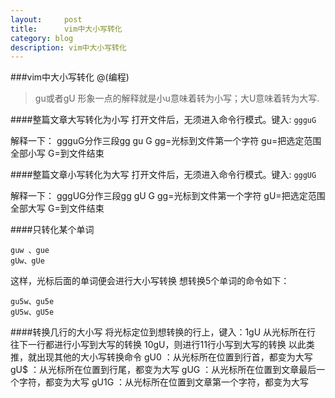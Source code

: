 ```yaml
---
layout:     post
title:      vim中大小写转化
category: blog
description: vim中大小写转化
---
```




###vim中大小写转化
@(编程)

>gu或者gU
形象一点的解释就是小u意味着转为小写；大U意味着转为大写.

####整篇文章大写转化为小写
 打开文件后，无须进入命令行模式。键入:
 ```ggguG  ```

解释一下：
ggguG分作三段gg gu G
gg=光标到文件第一个字符
gu=把选定范围全部小写
G=到文件结束

####整篇文章小写转化为大写
 打开文件后，无须进入命令行模式。键入:
 ```gggUG  ```

解释一下：
gggUG分作三段gg gU G
gg=光标到文件第一个字符
gU=把选定范围全部大写
G=到文件结束

####只转化某个单词

```
guw 、gue
gUw、gUe
```
这样，光标后面的单词便会进行大小写转换
想转换5个单词的命令如下：
```
gu5w、gu5e
gU5w、gU5e
```

####转换几行的大小写
将光标定位到想转换的行上，键入：1gU 从光标所在行 往下一行都进行小写到大写的转换
10gU，则进行11行小写到大写的转换
以此类推，就出现其他的大小写转换命令
gU0        ：从光标所在位置到行首，都变为大写
gU$        ：从光标所在位置到行尾，都变为大写
gUG        ：从光标所在位置到文章最后一个字符，都变为大写
gU1G      ：从光标所在位置到文章第一个字符，都变为大写
